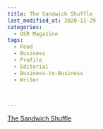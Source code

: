 ```yaml
---
title: The Sandwich Shuffle
last_modified_at: 2020-11-29
categories:
  - QSR Magazine
tags:
  - Food
  - Business
  - Profile
  - Editorial 
  - Business-to-Business
  - Writer



---
```




[The Sandwich Shuffle](http://www.ourdigitalmags.com/publication/?i=527130&ver=html5&p=35)
